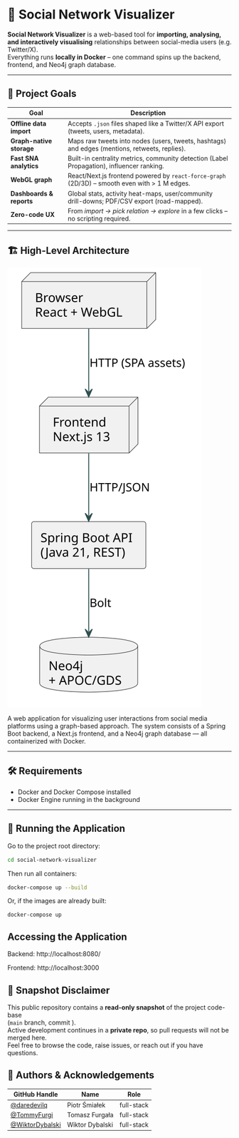 # 🧠 Social Network Visualizer

**Social Network Visualizer** is a web-based tool for **importing, analysing, and interactively visualising** relationships between social-media users (e.g. Twitter/X).  
Everything runs **locally in Docker** – one command spins up the backend, frontend, and Neo4j graph database.

---

## 🎯 Project Goals

| Goal | Description |
|------|-------------|
| **Offline data import** | Accepts `.json` files shaped like a Twitter/X API export (tweets, users, metadata). |
| **Graph-native storage** | Maps raw tweets into nodes (users, tweets, hashtags) and edges (mentions, retweets, replies). |
| **Fast SNA analytics** | Built-in centrality metrics, community detection (Label Propagation), influencer ranking. |
| **WebGL graph** | React/Next.js frontend powered by `react-force-graph` (2D/3D) – smooth even with > 1 M edges. |
| **Dashboards & reports** | Global stats, activity heat-maps, user/community drill-downs; PDF/CSV export (road-mapped). |
| **Zero-code UX** | From _import → pick relation → explore_ in a few clicks – no scripting required. |

---

## 🏗️ High-Level Architecture

![High-level architecture](docs/architecture.svg)

A web application for visualizing user interactions from social media platforms using a graph-based approach. The system consists of a Spring Boot backend, a Next.js frontend, and a Neo4j graph database — all containerized with Docker.

---

## 🛠️ Requirements

- Docker and Docker Compose installed
- Docker Engine running in the background

---

## 🚀 Running the Application

Go to the project root directory:

```bash
cd social-network-visualizer
```

Then run all containers:

```bash
docker-compose up --build
```


Or, if the images are already built:

```bush
docker-compose up
```

## Accessing the Application
Backend: http://localhost:8080/

Frontend: http://localhost:3000


## 📸 Snapshot Disclaimer
This public repository contains a **read-only snapshot** of the project code-base  
(`main` branch, commit _<YYYY-MM-DD>_).  
Active development continues in a **private repo**, so pull requests will not be merged here.  
Feel free to browse the code, raise issues, or reach out if you have questions.


## 👥 Authors & Acknowledgements
| GitHub Handle | Name | Role |
|---------------|------|------|
| [@daredevilq](https://github.com/daredevilq)| Piotr Śmiałek | full-stack |
| [@TommyFurgi](https://github.com/TommyFurgi) | Tomasz Furgała |  full-stack|
| [@WiktorDybalski](https://github.com/WiktorDybalski)| Wiktor Dybalski | full-stack|